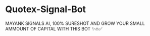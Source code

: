 # Quotex-Signal-Bot
MAYANK SIGNALS AI, 100% SURESHOT AND GROW YOUR SMALL AMMOUNT OF CAPITAL WITH THIS BOT ✨🔥✅
